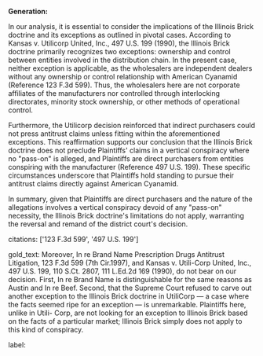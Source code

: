 **Generation:**

In our analysis, it is essential to consider the implications of the Illinois Brick doctrine and its exceptions as outlined in pivotal cases. According to Kansas v. Utilicorp United, Inc., 497 U.S. 199 (1990), the Illinois Brick doctrine primarily recognizes two exceptions: ownership and control between entities involved in the distribution chain. In the present case, neither exception is applicable, as the wholesalers are independent dealers without any ownership or control relationship with American Cyanamid (Reference 123 F.3d 599). Thus, the wholesalers here are not corporate affiliates of the manufacturers nor controlled through interlocking directorates, minority stock ownership, or other methods of operational control.

Furthermore, the Utilicorp decision reinforced that indirect purchasers could not press antitrust claims unless fitting within the aforementioned exceptions. This reaffirmation supports our conclusion that the Illinois Brick doctrine does not preclude Plaintiffs' claims in a vertical conspiracy where no "pass-on" is alleged, and Plaintiffs are direct purchasers from entities conspiring with the manufacturer (Reference 497 U.S. 199). These specific circumstances underscore that Plaintiffs hold standing to pursue their antitrust claims directly against American Cyanamid.

In summary, given that Plaintiffs are direct purchasers and the nature of the allegations involves a vertical conspiracy devoid of any "pass-on" necessity, the Illinois Brick doctrine's limitations do not apply, warranting the reversal and remand of the district court's decision.

citations: ['123 F.3d 599', '497 U.S. 199']

gold_text: Moreover, In re Brand Name Prescription Drugs Antitrust Litigation, 123 F.3d 599 (7th Cir.1997), and Kansas v. Utili-Corp United, Inc., 497 U.S. 199, 110 S.Ct. 2807, 111 L.Ed.2d 169 (1990), do not bear on our decision. First, In re Brand Name is distinguishable for the same reasons as Austin and In re Beef. Second, that the Supreme Court refused to carve out another exception to the Illinois Brick doctrine in UtiliCorp — a case where the facts seemed ripe for an exception — is unremarkable. Plaintiffs here, unlike in Utili- Corp, are not looking for an exception to Illinois Brick based on the facts of a particular market; Illinois Brick simply does not apply to this kind of conspiracy.

label: 